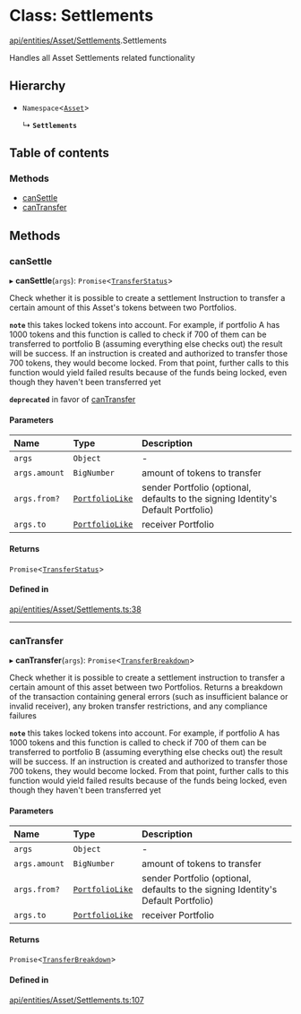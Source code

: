 # Class: Settlements

[api/entities/Asset/Settlements](../wiki/api.entities.Asset.Settlements).Settlements

Handles all Asset Settlements related functionality

## Hierarchy

- `Namespace`<[`Asset`](../wiki/api.entities.Asset.Asset)\>

  ↳ **`Settlements`**

## Table of contents

### Methods

- [canSettle](../wiki/api.entities.Asset.Settlements.Settlements#cansettle)
- [canTransfer](../wiki/api.entities.Asset.Settlements.Settlements#cantransfer)

## Methods

### canSettle

▸ **canSettle**(`args`): `Promise`<[`TransferStatus`](../wiki/types.TransferStatus)\>

Check whether it is possible to create a settlement Instruction to transfer a certain amount of this Asset's tokens between two Portfolios.

**`note`** this takes locked tokens into account. For example, if portfolio A has 1000 tokens and this function is called to check if 700 of them can be
  transferred to portfolio B (assuming everything else checks out) the result will be success. If an instruction is created and authorized to transfer those 700 tokens,
  they would become locked. From that point, further calls to this function would yield failed results because of the funds being locked, even though they haven't been
  transferred yet

**`deprecated`** in favor of [canTransfer](../wiki/api.entities.Asset.Settlements.Settlements#cantransfer)

#### Parameters

| Name | Type | Description |
| :------ | :------ | :------ |
| `args` | `Object` | - |
| `args.amount` | `BigNumber` | amount of tokens to transfer |
| `args.from?` | [`PortfolioLike`](../wiki/types#portfoliolike) | sender Portfolio (optional, defaults to the signing Identity's Default Portfolio) |
| `args.to` | [`PortfolioLike`](../wiki/types#portfoliolike) | receiver Portfolio |

#### Returns

`Promise`<[`TransferStatus`](../wiki/types.TransferStatus)\>

#### Defined in

[api/entities/Asset/Settlements.ts:38](https://github.com/PolymathNetwork/polymesh-sdk/blob/49113a20/src/api/entities/Asset/Settlements.ts#L38)

___

### canTransfer

▸ **canTransfer**(`args`): `Promise`<[`TransferBreakdown`](../wiki/api.entities.Asset.types.TransferBreakdown)\>

Check whether it is possible to create a settlement instruction to transfer a certain amount of this asset between two Portfolios. Returns a breakdown of
  the transaction containing general errors (such as insufficient balance or invalid receiver), any broken transfer restrictions, and any compliance
  failures

**`note`** this takes locked tokens into account. For example, if portfolio A has 1000 tokens and this function is called to check if 700 of them can be
  transferred to portfolio B (assuming everything else checks out) the result will be success. If an instruction is created and authorized to transfer those 700 tokens,
  they would become locked. From that point, further calls to this function would yield failed results because of the funds being locked, even though they haven't been
  transferred yet

#### Parameters

| Name | Type | Description |
| :------ | :------ | :------ |
| `args` | `Object` | - |
| `args.amount` | `BigNumber` | amount of tokens to transfer |
| `args.from?` | [`PortfolioLike`](../wiki/types#portfoliolike) | sender Portfolio (optional, defaults to the signing Identity's Default Portfolio) |
| `args.to` | [`PortfolioLike`](../wiki/types#portfoliolike) | receiver Portfolio |

#### Returns

`Promise`<[`TransferBreakdown`](../wiki/api.entities.Asset.types.TransferBreakdown)\>

#### Defined in

[api/entities/Asset/Settlements.ts:107](https://github.com/PolymathNetwork/polymesh-sdk/blob/49113a20/src/api/entities/Asset/Settlements.ts#L107)
